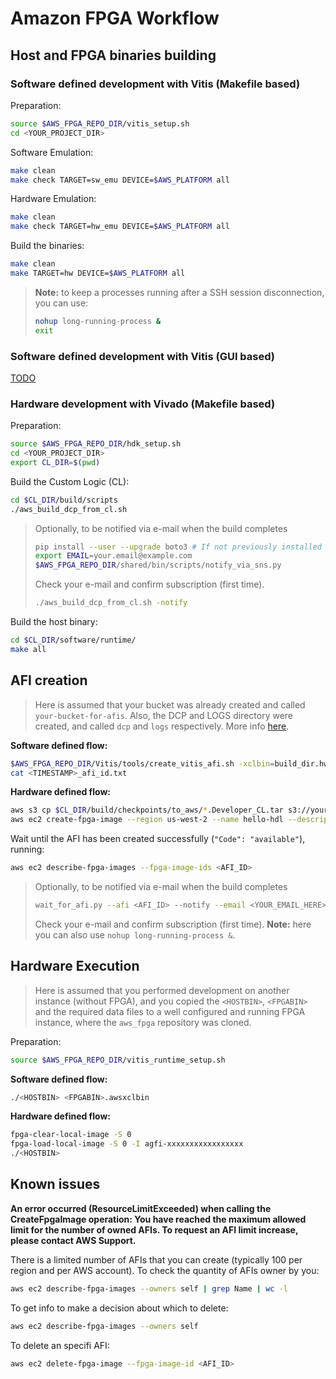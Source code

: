 # Amazon FPGA Workflow

## Host and FPGA binaries building

### Software defined development with Vitis (Makefile based)

Preparation:
```bash
source $AWS_FPGA_REPO_DIR/vitis_setup.sh
cd <YOUR_PROJECT_DIR>
```

Software Emulation:
```bash
make clean
make check TARGET=sw_emu DEVICE=$AWS_PLATFORM all
```

Hardware Emulation:
```bash
make clean
make check TARGET=hw_emu DEVICE=$AWS_PLATFORM all
```

Build the binaries:
```bash
make clean
make TARGET=hw DEVICE=$AWS_PLATFORM all
```

> **Note:** to keep a processes running after a SSH session disconnection, you can use:
> ```bash
> nohup long-running-process &
> exit
> ```

### Software defined development with Vitis (GUI based)

[TODO](https://github.com/Xilinx/SDAccel-Tutorials/blob/master/docs/aws-getting-started/CPP/STEP2.md)

### Hardware development with Vivado (Makefile based)

Preparation:
```bash
source $AWS_FPGA_REPO_DIR/hdk_setup.sh
cd <YOUR_PROJECT_DIR>
export CL_DIR=$(pwd)
```

Build the Custom Logic (CL):
```bash
cd $CL_DIR/build/scripts
./aws_build_dcp_from_cl.sh
```

> Optionally, to be notified via e-mail when the build completes
> ```bash
> pip install --user --upgrade boto3 # If not previously installed
> export EMAIL=your.email@example.com
> $AWS_FPGA_REPO_DIR/shared/bin/scripts/notify_via_sns.py
> ```
> Check your e-mail and confirm subscription (first time).
> ```bash
> ./aws_build_dcp_from_cl.sh -notify
> ```

Build the host binary:
```bash
cd $CL_DIR/software/runtime/
make all
```

## AFI creation

> Here is assumed that your bucket was already created and called `your-bucket-for-afis`.
> Also, the DCP and LOGS directory were created, and called `dcp` and `logs` respectively.
> More info [here](aws-configs.md#creation-of-a-s3-bucket-and-folders).

**Software defined flow:**
```bash
$AWS_FPGA_REPO_DIR/Vitis/tools/create_vitis_afi.sh -xclbin=build_dir.hw.<AWS_PLATFORM>/<FILENAME>.xclbin -s3_bucket=your-bucket-for-afis -s3_dcp_key=dcp -s3_logs_key=logs
cat <TIMESTAMP>_afi_id.txt
```

**Hardware defined flow:**
```bash
aws s3 cp $CL_DIR/build/checkpoints/to_aws/*.Developer_CL.tar s3://your-bucket-for-afis/dcp/
aws ec2 create-fpga-image --region us-west-2 --name hello-hdl --description hello-hdk --input-storage-location Bucket=your-bucket-for-afis,Key=dcp/<DATE>-<TIME>.Developer_CL.tar --logs-storage-location Bucket=your-bucket-for-afis,Key=logs
```

Wait until the AFI has been created successfully (`"Code": "available"`), running:
```bash
aws ec2 describe-fpga-images --fpga-image-ids <AFI_ID>
```

> Optionally, to be notified via e-mail when the build completes
> ```bash
> wait_for_afi.py --afi <AFI_ID> --notify --email <YOUR_EMAIL_HERE>
> ```
> Check your e-mail and confirm subscription (first time).
> **Note:** here you can also use `nohup long-running-process &`.

## Hardware Execution

> Here is assumed that you performed development on another instance (without FPGA), and you copied the `<HOSTBIN>`, `<FPGABIN>` and the required data files to a well configured and running FPGA instance, where the `aws_fpga` repository was cloned.

Preparation:
```bash
source $AWS_FPGA_REPO_DIR/vitis_runtime_setup.sh
```

**Software defined flow:**
```bash
./<HOSTBIN> <FPGABIN>.awsxclbin
```

**Hardware defined flow:**
```bash
fpga-clear-local-image -S 0
fpga-load-local-image -S 0 -I agfi-xxxxxxxxxxxxxxxxx
./<HOSTBIN>
```

## Known issues

**An error occurred (ResourceLimitExceeded) when calling the CreateFpgaImage operation: You have reached the maximum allowed limit for the number of owned AFIs. To request an AFI limit increase, please contact AWS Support.**

There is a limited number of AFIs that you can create (typically 100 per region and per AWS account).
To check the quantity of AFIs owner by you:
```bash
aws ec2 describe-fpga-images --owners self | grep Name | wc -l
```
To get info to make a decision about which to delete:
```bash
aws ec2 describe-fpga-images --owners self
```
To delete an specifi AFI:
```bash
aws ec2 delete-fpga-image --fpga-image-id <AFI_ID>
```
